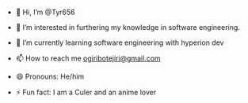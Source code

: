 - 👋 Hi, I’m @Tyr656
- 👀 I’m interested in  furthering my knowledge in software engineering.
- 🌱 I’m currently learning software engineering with hyperion dev
  
- 📫 How to reach me ogiribotejiri@gmail.com
- 😄 Pronouns: He/him
- ⚡ Fun fact: I am a Culer and an anime lover

<!---
Tyr656/Tyr656 is a ✨ special ✨ repository because its `README.md` (this file) appears on your GitHub profile.
You can click the Preview link to take a look at your changes.
--->
